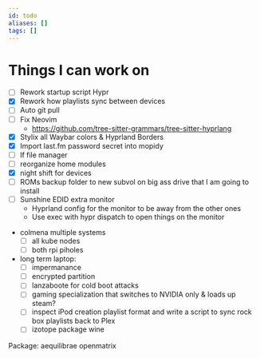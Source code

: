 ```yaml
---
id: todo
aliases: []
tags: []
---
```


# Things I can work on

- [ ] Rework startup script Hypr
- [x] Rework how playlists sync between devices
- [ ] Auto git pull
- [ ] Fix Neovim
  - https://github.com/tree-sitter-grammars/tree-sitter-hyprlang
- [x] Stylix all Waybar colors & Hyprland Borders
- [x] Import last.fm password secret into mopidy
- [ ] lf file manager
- [ ] reorganize home modules
- [x] night shift for devices
- [ ] ROMs backup folder to new subvol on big ass drive that I am going to install
- [ ] Sunshine EDID extra monitor
  - Hyprland config for the monitor to be away from the other ones
  - Use exec with hypr dispatch to open things on the monitor
- colmena multiple systems
  - [ ] all kube nodes
  - [ ] both rpi piholes
- long term laptop:
  - [ ] impermanance
  - [ ] encrypted partition
  - [ ] lanzaboote for cold boot attacks
  - [ ] gaming specialization that switches to NVIDIA only & loads up steam?
  - [ ] inspect iPod creation playlist format and write a script to sync rock box playlists back to Plex 
  - [ ] izotope package wine

Package: aequilibrae openmatrix
